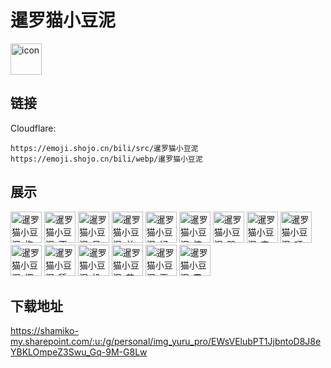 # 暹罗猫小豆泥
<img src="https://emoji.shojo.cn/bili/src/暹罗猫小豆泥/icon.png" width="50" height="50" alt="icon">

## 链接
Cloudflare:
```
https://emoji.shojo.cn/bili/src/暹罗猫小豆泥
https://emoji.shojo.cn/bili/webp/暹罗猫小豆泥
```
## 展示
<img src="https://emoji.shojo.cn/bili/src/暹罗猫小豆泥/暹罗猫小豆泥-抱大腿.png" width="50" height="50" alt="暹罗猫小豆泥-抱大腿">
<img src="https://emoji.shojo.cn/bili/src/暹罗猫小豆泥/暹罗猫小豆泥-不要.png" width="50" height="50" alt="暹罗猫小豆泥-不要">
<img src="https://emoji.shojo.cn/bili/src/暹罗猫小豆泥/暹罗猫小豆泥-呆滞.png" width="50" height="50" alt="暹罗猫小豆泥-呆滞">
<img src="https://emoji.shojo.cn/bili/src/暹罗猫小豆泥/暹罗猫小豆泥-单纯.png" width="50" height="50" alt="暹罗猫小豆泥-单纯">
<img src="https://emoji.shojo.cn/bili/src/暹罗猫小豆泥/暹罗猫小豆泥-好耶.png" width="50" height="50" alt="暹罗猫小豆泥-好耶">
<img src="https://emoji.shojo.cn/bili/src/暹罗猫小豆泥/暹罗猫小豆泥-惊讶.png" width="50" height="50" alt="暹罗猫小豆泥-惊讶">
<img src="https://emoji.shojo.cn/bili/src/暹罗猫小豆泥/暹罗猫小豆泥-哭.png" width="50" height="50" alt="暹罗猫小豆泥-哭">
<img src="https://emoji.shojo.cn/bili/src/暹罗猫小豆泥/暹罗猫小豆泥-来了.png" width="50" height="50" alt="暹罗猫小豆泥-来了">
<img src="https://emoji.shojo.cn/bili/src/暹罗猫小豆泥/暹罗猫小豆泥-呸.png" width="50" height="50" alt="暹罗猫小豆泥-呸">
<img src="https://emoji.shojo.cn/bili/src/暹罗猫小豆泥/暹罗猫小豆泥-探头.png" width="50" height="50" alt="暹罗猫小豆泥-探头">
<img src="https://emoji.shojo.cn/bili/src/暹罗猫小豆泥/暹罗猫小豆泥-舔.png" width="50" height="50" alt="暹罗猫小豆泥-舔">
<img src="https://emoji.shojo.cn/bili/src/暹罗猫小豆泥/暹罗猫小豆泥-投币.png" width="50" height="50" alt="暹罗猫小豆泥-投币">
<img src="https://emoji.shojo.cn/bili/src/暹罗猫小豆泥/暹罗猫小豆泥-苦鲁西.png" width="50" height="50" alt="暹罗猫小豆泥-苦鲁西">
<img src="https://emoji.shojo.cn/bili/src/暹罗猫小豆泥/暹罗猫小豆泥-再见.png" width="50" height="50" alt="暹罗猫小豆泥-再见">
<img src="https://emoji.shojo.cn/bili/src/暹罗猫小豆泥/暹罗猫小豆泥-震惊.png" width="50" height="50" alt="暹罗猫小豆泥-震惊">

## 下载地址

https://shamiko-my.sharepoint.com/:u:/g/personal/img_yuru_pro/EWsVElubPT1JjbntoD8J8eYBKLOmpeZ3Swu_Gq-9M-G8Lw